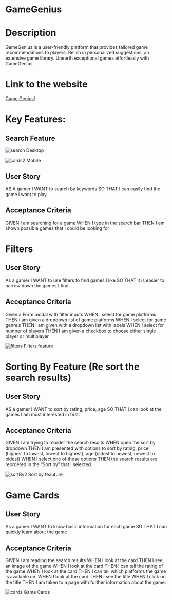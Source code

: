 # GameGenius

# Description
GameGenius is a user-friendly platform that provides tailored game recommendations to players. Relish in personalized suggestions, an extensive game library. Unearth exceptional games effortlessly with GameGenius.

# Link to the website
[Game Genius!](https://muhammadkhabbaz.github.io/GameGenius/index.html )

# Key Features:
## Search Feature
![search](https://github.com/MuhammadKhabbaz/GameGenius/assets/138730100/d85bd35c-11c4-4091-93f5-0a1d5842d125)
Desktop

![cards2](https://github.com/MuhammadKhabbaz/GameGenius/assets/138730100/eb0ed760-0d7a-4061-ae24-94ef625a5fab)
Mobile

## User Story
AS A gamer 
I WANT to search by keywords
SO THAT I can easily find the game i want to play
## Acceptance Criteria
GIVEN I am searching for a game
WHEN I type in the search bar 
THEN I am shown possible games that I could be looking for

# Filters
## User Story
As a gamer
I WANT to use filters to find games I like
SO THAT it is easier to narrow down the games I find
## Acceptance Criteria
Given a Form modal with filter inputs
WHEN i select for game platforms
THEN i am given a dropdown list of game platforms
WHEN i select for game genre’s
THEN I am given with a dropdown list with labels
WHEN I select for number of players
THEN I am given a checkbox to choose either single player or multiplayer

![filters](https://github.com/MuhammadKhabbaz/GameGenius/assets/138730100/fc878964-e343-4ec6-8995-ea6f609ac83c)
Filters feature

# Sorting By Feature (Re sort the search results)
## User Story
AS a gamer
I WANT to sort by rating, price, age
SO THAT I can look at the games I am most interested in first.
## Acceptance Criteria
GIVEN I am trying to reorder the search results
WHEN  open the sort by dropdown
THEN I am presented with options to sort by rating, price (highest to lowest, lowest to highest), age (oldest to newest, newest to oldest)
WHEN I select one of these options
THEN the search results are reordered in the “Sort by” that I selected.

![sortBy2](https://github.com/MuhammadKhabbaz/GameGenius/assets/138730100/d9c578b6-f35b-4ac7-88d5-10040da6bc52)
Sort by feauture

# Game Cards
## User Story
As a gamer
I WANT to know basic information  for each game
SO THAT I can quickly learn about the game
## Acceptance Criteria
GIVEN I am reading the search results
WHEN I look at the card
THEN I see an image of the game
WHEN I look at the card
THEN I can tell the rating of the game
WHEN I look at the card
THEN I can tell which platforms the game is available on.
WHEN I look at the card
THEN I see the title 
WHEN I click on the title
THEN I am taken to a page with further information about the game.

![cards](https://github.com/MuhammadKhabbaz/GameGenius/assets/138730100/47db3942-6a6d-4039-9629-e5e4882a7a6d)
Game Cards
